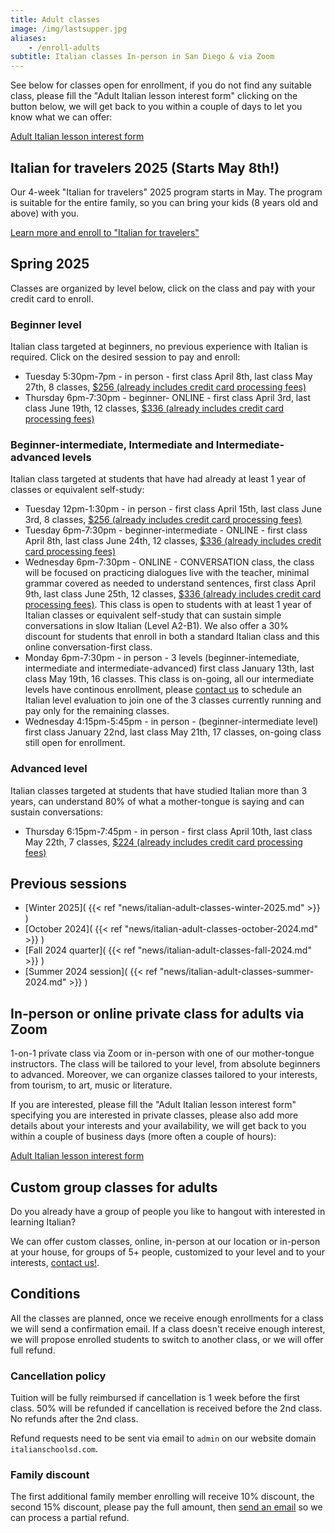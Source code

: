 ```yaml
---
title: Adult classes
image: /img/lastsupper.jpg
aliases:
    - /enroll-adults
subtitle: Italian classes In-person in San Diego & via Zoom
---
```


See below for classes open for enrollment, if you do not find any suitable class, please fill the "Adult Italian lesson interest form" clicking on the button below,
we will get back to you within a couple of days to let you know what we can offer:

<div class="tc">
<a href="https://forms.gle/LHR7Htpeb3mQzV838" class="btn raise">Adult Italian lesson interest form</a>
</div>

## Italian for travelers 2025 (Starts May 8th!)

Our 4-week "Italian for travelers" 2025 program starts in May. The program is suitable for the entire family, so you can bring your kids (8 years old and above) with you.

<div class="tc">
<a href="/travelers" class="btn raise">Learn more and enroll to "Italian for travelers"</a>
</div>


## Spring 2025

Classes are organized by level below, click on the class and pay with your credit card to enroll.

### Beginner level

Italian class targeted at beginners, no previous experience with Italian is required. Click on the desired session to pay and enroll:

* Tuesday 5:30pm-7pm - in person - first class April 8th, last class May 27th, 8 classes, [$256 (already includes credit card processing fees)](https://link.waveapps.com/zd3gxq-4y9rns)
* Thursday 6pm-7:30pm - beginner- ONLINE - first class April 3rd, last class June 19th, 12 classes, [$336 (already includes credit card processing fees)](https://link.waveapps.com/5yxb67-bpzzsr)

### Beginner-intermediate, Intermediate and Intermediate-advanced levels

Italian class targeted at students that have had already at least 1 year of classes or equivalent self-study:

* Tuesday 12pm-1:30pm - in person - first class April 15th, last class June 3rd, 8 classes, [$256 (already includes credit card processing fees)](https://link.waveapps.com/87hhg8-grw3j3)
* Tuesday 6pm-7:30pm - beginner-intermediate - ONLINE - first class April 8th, last class June 24th, 12 classes, [$336 (already includes credit card processing fees)](https://link.waveapps.com/3kzywt-r2jm97)
* Wednesday 6pm-7:30pm - ONLINE - CONVERSATION class, the class will be focused on practicing dialogues live with the teacher, minimal grammar covered as needed to understand sentences, first class April 9th, last class June 25th, 12 classes, [$336 (already includes credit card processing fees)](https://link.waveapps.com/krbap6-8gtv92). This class is open to students with at least 1 year of Italian classes or equivalent self-study that can sustain simple conversations in slow Italian (Level A2-B1). We also offer a 30% discount for students that enroll in both a standard Italian class and this online conversation-first class.
* Monday 6pm-7:30pm - in person - 3 levels (beginner-intemediate, intermediate and intermediate-advanced) first class January 13th, last class May 19th, 16 classes. This class is on-going, all our intermediate levels have continous enrollment, please [contact us](/contact) to schedule an Italian level evaluation to join one of the 3 classes currently running and pay only for the remaining classes.
* Wednesday 4:15pm-5:45pm - in person - (beginner-intermediate level) first class January 22nd, last class May 21th, 17 classes, on-going class still open for enrollment.

### Advanced level

Italian classes targeted at students that have studied Italian more than 3 years, can understand 80% of what a mother-tongue is saying and can sustain conversations:

* Thursday 6:15pm-7:45pm - in person - first class April 10th, last class May 22th, 7 classes, [$224 (already includes credit card processing fees)](https://link.waveapps.com/ncp87a-ytnxf3)

## Previous sessions

* [Winter 2025]( {{< ref "news/italian-adult-classes-winter-2025.md" >}} )
* [October 2024]( {{< ref "news/italian-adult-classes-october-2024.md" >}} )
* [Fall 2024 quarter]( {{< ref "news/italian-adult-classes-fall-2024.md" >}} )
* [Summer 2024 session]( {{< ref "news/italian-adult-classes-summer-2024.md" >}} )

## In-person or online private class for adults via Zoom

1-on-1 private class via Zoom or in-person with one of our mother-tongue instructors. The class will be tailored to your level, from absolute beginners to advanced. Moreover, we can organize classes tailored to your interests, from tourism, to art, music or literature.

If you are interested, please fill the "Adult Italian lesson interest form" specifying you are interested in private classes, please also add more details about your interests and your availability, we will get back to you within a couple of business days (more often a couple of hours):

<div class="tc">
<a href="https://forms.gle/LHR7Htpeb3mQzV838" class="btn raise">Adult Italian lesson interest form</a>
</div>

## Custom group classes for adults

Do you already have a group of people you like to hangout with interested in learning Italian?

We can offer custom classes, online, in-person at our location or in-person at your house, for groups of 5+ people, customized to your level and to your interests, [contact us!](/contact).

## Conditions

All the classes are planned, once we receive enough enrollments for a class we will send a confirmation email. If a class doesn't receive enough interest, we will propose enrolled students to switch to another class, or we will offer full refund.

### Cancellation policy

Tuition will be fully reimbursed if cancellation is 1 week before the first class.
50% will be refunded if cancellation is received before the 2nd class. No refunds after the 2nd class.

Refund requests need to be sent via email to `admin` on our website domain `italianschoolsd.com`.

### Family discount

The first additional family member enrolling will receive 10% discount, the second 15% discount, please pay the full amount, then [send an email](https://www.italianschoolsd.com/contact/) so we can process a partial refund.

